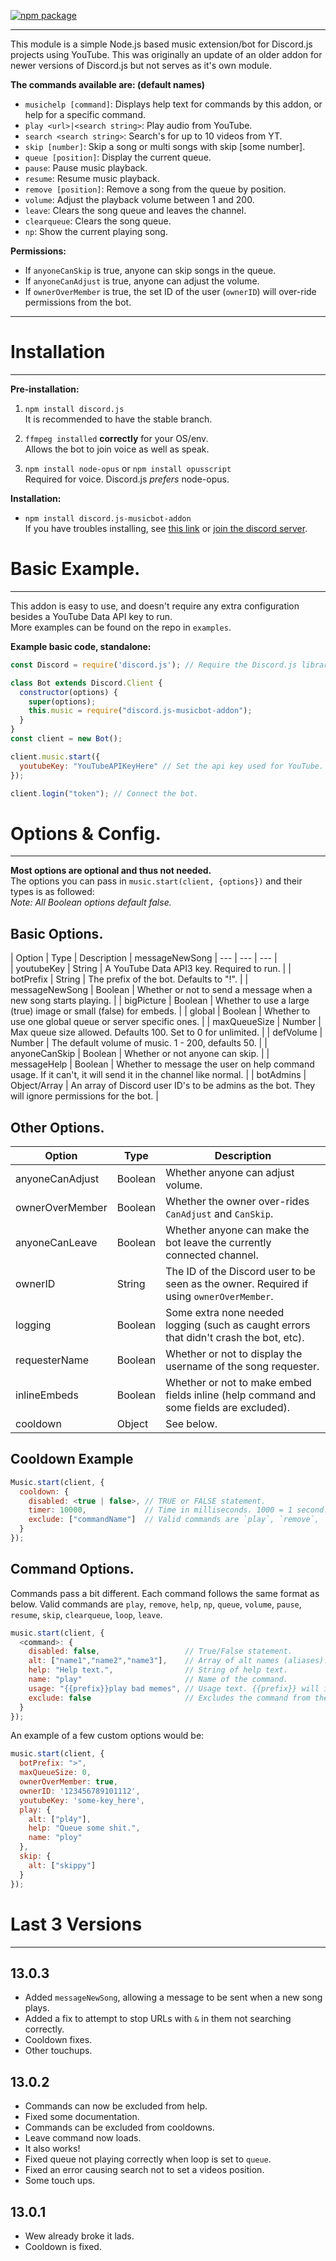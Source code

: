 [![npm package](https://nodei.co/npm/discord.js-musicbot-addon.png?downloads=true&downloadRank=true&stars=true)](https://nodei.co/npm/discord.js-musicbot-addon/)
***
This module is a simple Node.js based music extension/bot for Discord.js projects using YouTube. This was originally an update of an older addon for newer versions of Discord.js but not serves as it's own module.   

__The commands available are: (default names)__  
* `musichelp [command]`: Displays help text for commands by this addon, or help for a specific command.
* `play <url>|<search string>`: Play audio from YouTube.
* `search <search string>`: Search's for up to 10 videos from YT.
* `skip [number]`: Skip a song or multi songs with skip [some number].
* `queue [position]`: Display the current queue.
* `pause`: Pause music playback.
* `resume`: Resume music playback.
* `remove [position]`: Remove a song from the queue by position.
* `volume`: Adjust the playback volume between 1 and 200.
* `leave`: Clears the song queue and leaves the channel.
* `clearqueue`: Clears the song queue.
* `np`: Show the current playing song.  

__Permissions:__  
* If `anyoneCanSkip` is true, anyone can skip songs in the queue.
* If `anyoneCanAdjust` is true, anyone can adjust the volume.
* If `ownerOverMember` is true, the set ID of the user (`ownerID`) will over-ride permissions from the bot.

***
# Installation
***  
__Pre-installation:__  
1. `npm install discord.js`  
It is recommended to have the stable branch.  

2. `ffmpeg installed` __correctly__ for your OS/env.  
Allows the bot to join voice as well as speak.  

3. `npm install node-opus` or `npm install opusscript`  
Required for voice. Discord.js _prefers_ node-opus.  

__Installation:__  
* `npm install discord.js-musicbot-addon`  
If you have troubles installing, see [this link](https://github.com/DarkoPendragon/discord.js-musicbot-addon/wiki/Installation-&-Troubleshooting) or [join the discord server](https://discord.gg/FKYrX4X).

# Basic Example.
***  
This addon is easy to use, and doesn't require any extra configuration besides a YouTube Data API key to run.  
More examples can be found on the repo in `examples`.  

__Example basic code, standalone:__
```javascript
const Discord = require('discord.js'); // Require the Discord.js library.

class Bot extends Discord.Client {
  constructor(options) {
    super(options);
    this.music = require("discord.js-musicbot-addon");
  }
}
const client = new Bot();

client.music.start({
  youtubeKey: "YouTubeAPIKeyHere" // Set the api key used for YouTube.
});

client.login("token"); // Connect the bot.
```  

# Options & Config.
***
__Most options are optional and thus not needed.__  
The options you can pass in `music.start(client, {options})` and their types is as followed:  
_Note: All Boolean options default false._  

## Basic Options.
| Option | Type | Description |  messageNewSong
| --- | --- | --- |  
| youtubeKey | String | A YouTube Data API3 key. Required to run. |
| botPrefix | String | The prefix of the bot. Defaults to "!". |
| messageNewSong | Boolean | Whether or not to send a message when a new song starts playing. |
| bigPicture | Boolean | Whether to use a large (true) image or small (false) for embeds. |
| global | Boolean | Whether to use one global queue or server specific ones. |
| maxQueueSize | Number | Max queue size allowed. Defaults 100. Set to 0 for unlimited. |
| defVolume | Number | The default volume of music. 1 - 200, defaults 50. |
| anyoneCanSkip | Boolean | Whether or not anyone can skip. |
| messageHelp | Boolean | Whether to message the user on help command usage. If it can't, it will send it in the channel like normal. |
| botAdmins | Object/Array | An array of Discord user ID's to be admins as the bot. They will ignore permissions for the bot. |

## Other Options.  
| Option | Type | Description |  
| --- | --- | --- |  
| anyoneCanAdjust | Boolean | Whether anyone can adjust volume. |
| ownerOverMember | Boolean | Whether the owner over-rides `CanAdjust` and `CanSkip`. |
| anyoneCanLeave | Boolean | Whether anyone can make the bot leave the currently connected channel. |
| ownerID | String | The ID of the Discord user to be seen as the owner. Required if using `ownerOverMember`. |
| logging | Boolean | Some extra none needed logging (such as caught errors that didn't crash the bot, etc). |
| requesterName | Boolean | Whether or not to display the username of the song requester. |
| inlineEmbeds | Boolean | Whether or not to make embed fields inline (help command and some fields are excluded). |
| cooldown | Object | See below. |

## Cooldown Example
```js
Music.start(client, {
  cooldown: {
    disabled: <true | false>, // TRUE or FALSE statement.
    timer: 10000,             // Time in milliseconds. 1000 = 1 second.
    exclude: ["commandName"]  // Valid commands are `play`, `remove`, `help`, `np`, `queue`, `volume`, `pause`, `resume`, `skip`, `clearqueue`, `loop`, `leave`.
  }
});
```

## Command Options.  
Commands pass a bit different. Each command follows the same format as below. Valid commands are `play`, `remove`, `help`, `np`, `queue`, `volume`, `pause`, `resume`, `skip`, `clearqueue`, `loop`, `leave`.
```js
music.start(client, {
  <command>: {
    disabled: false,                   // True/False statement.
    alt: ["name1","name2","name3"],    // Array of alt names (aliases).
    help: "Help text.",                // String of help text.
    name: "play"                       // Name of the command.
    usage: "{{prefix}}play bad memes", // Usage text. {{prefix}} will insert the bots prefix.
    exclude: false                     // Excludes the command from the help command.
  }
});
```


An example of a few custom options would be:  
```javascript
music.start(client, {
  botPrefix: ">",
  maxQueueSize: 0,
  ownerOverMember: true,
  ownerID: '123456789101112',
  youtubeKey: 'some-key_here',
  play: {
    alt: ["pl4y"],
    help: "Queue some shit.",
    name: "ploy"
  },
  skip: {
    alt: ["skippy"]
  }
});
```

# Last 3 Versions
***  
## 13.0.3
* Added `messageNewSong`, allowing a message to be sent when a new song plays.
* Added a fix to attempt to stop URLs with `&` in them not searching correctly.
* Cooldown fixes.
* Other touchups.

## 13.0.2
* Commands can now be excluded from help.
* Fixed some documentation.
* Commands can be excluded from cooldowns.
* Leave command now loads.
* It also works!
* Fixed queue not playing correctly when loop is set to `queue`.
* Fixed an error causing search not to set a videos position.
* Some touch ups.

## 13.0.1
* Wew already broke it lads.
* Cooldown is fixed.
